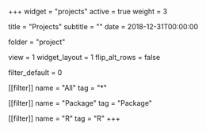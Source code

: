 +++
widget = "projects"
active = true
weight = 3

title = "Projects"
subtitle = ""
date = 2018-12-31T00:00:00

folder = "project"

view = 1
widget_layout = 1
flip_alt_rows = false

filter_default = 0

[[filter]]
  name = "All"
  tag = "*"

[[filter]]
  name = "Package"
  tag = "Package"

[[filter]]
  name = "R"
  tag = "R"
+++
